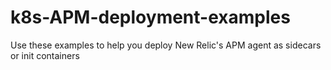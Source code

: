 # k8s-APM-deployment-examples

Use these examples to help you deploy New Relic's APM agent as sidecars or init containers
